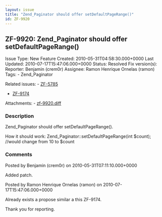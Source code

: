 ```yaml
---
layout: issue
title: "Zend_Paginator should offer setDefaultPageRange()"
id: ZF-9920
---
```


ZF-9920: Zend\_Paginator should offer setDefaultPageRange()
-----------------------------------------------------------

 Issue Type: New Feature Created: 2010-05-31T04:58:30.000+0000 Last Updated: 2010-07-17T15:47:06.000+0000 Status: Resolved Fix version(s): 
 Reporter:  Benjamin (crem0r)  Assignee:  Ramon Henrique Ornelas (ramon)  Tags: - Zend\_Paginator
 
 Related issues: - [ZF-5785](/issues/browse/ZF-5785)
- [ZF-9174](/issues/browse/ZF-9174)
 
 Attachments: - [zf-9920.diff](/issues/secure/attachment/13116/zf-9920.diff)
 
### Description

Zend\_Paginator should offer setDefaultPageRange().

How it should work: Zend\_Paginator::setDefaultPageRange(int $count); //would change from 10 to $count

 

 

### Comments

Posted by Benjamin (crem0r) on 2010-05-31T07:11:10.000+0000

Added patch.

 

 

Posted by Ramon Henrique Ornelas (ramon) on 2010-07-17T15:47:06.000+0000

Already exists a propose similar a this ZF-9174.

Thank you for reporting.

 

 